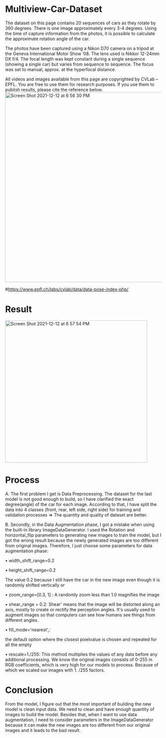 # Multiview-Car-Dataset
The dataset on this page contains 20 sequences of cars as they rotate by 360 degrees. There is one image approximately every 3-4 degrees. Using the time of capture information from the photos, it is possible to calculate the approximate rotation angle of the car.

The photos have been captured using a Nikon D70 camera on a tripod at the Geneva International Motor Show ’08. The lens used is Nikkor 12-24mm DX f/4. The focal length was kept constant during a single sequence (showing a single car) but varies from sequence to sequence. The focus was set to manual, approx. at the hyperfocal distance.

All videos and images available from this page are copyrighted by CVLab – EPFL. You are free to use them for research purposes. If you use them to publish results, please cite the reference below.
<img width="612" alt="Screen Shot 2021-12-12 at 6 56 30 PM" src="https://user-images.githubusercontent.com/53828158/145723786-fccf1bd0-10b3-46f1-af66-125643fd39c4.png">


#https://www.epfl.ch/labs/cvlab/data/data-pose-index-php/

# Result
<img width="458" alt="Screen Shot 2021-12-12 at 6 57 54 PM" src="https://user-images.githubusercontent.com/53828158/145723832-a3b12236-cac9-4edd-b959-773da3755fd2.png">

# Process

A. 
The first problem I get is Data Preprocessing. The dataset for the last
model is not good enough to build, so I have clarified the exact degree(angle) of the car for each image. According to that, I have split the data into 4 classes (front, rear, left side, right side) for training and validation processes => The quantity and quality of dataset are better.

B.
Secondly, in the Data Augmentation phase, I got a mistake when using the built-in library ImageDataGenerator. I used the Rotation and horizontal_flip parameters to generating new images to train the model, but I got the wrong result because the newly generated images are too different from original images. Therefore, I just choose some parameters for data augmentation phase:

• width_shift_range=0.2

• height_shift_range=0.2

The value 0.2 because I still have the car in the new image even though it is randomly shifted vertically or

• zoom_range=[0.3, 1] : A randomly zoom less than 1.0 magnifies the image

• shear_range = 0.2: Shear' means that the image will be distorted along an axis, mostly to create or rectify the perception angles. It's usually used to augment images so that computers can see how humans see things from different angles.

• fill_mode='nearest',:

the default option where the closest pixelvalue is chosen and repeated for all the empty 

• rescale=1./255: This method multiplies the values of any data before any additional processing. We know the original images consists of 0-255 in RGB coefficients, which is very high for our models to process. Because of which we scaled our images with 1. /255 factors.

# Conclusion
From the model, I figure out that the most important of building the new model is clean input data. We need to clean and have enough quantity of images to build the model. Besides that, when I want to use data augmentation, I need to consider parameters in the ImageDataGenerator because it can make the new images are too different from our original images and it leads to the bad result.
